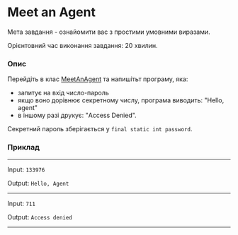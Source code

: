 # Meet an Agent

Мета завдання - ознайомити вас з простими  умовними виразами.

Орієнтовний час виконання завдання: 20 хвилин.

### Опис
Перейдіть в клас [MeetAnAgent](MeetAnAgent.java) та напишітьт програму, яка:
- запитує на  вхід число-пароль
- якщо воно  дорівнює секретному  числу, програма виводить: "Hello, agent"
- в іншому разі друкує: "Access Denied".

Секретний  пароль зберігається у `final static int password`.

### Приклад

---
Input: `133976`

Output: `Hello, Agent`

---
Input: `711`

Output: `Access denied`

---
